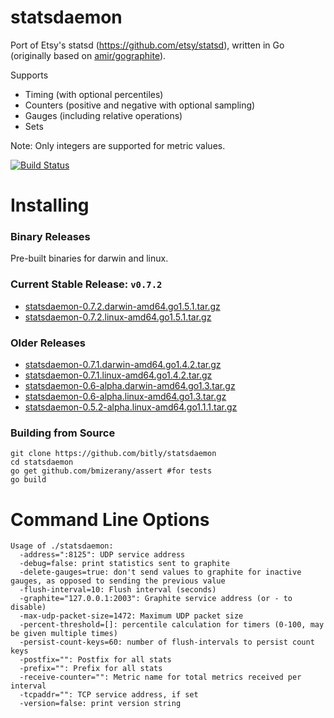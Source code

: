 statsdaemon
==========

Port of Etsy's statsd (https://github.com/etsy/statsd), written in Go (originally based
on [amir/gographite](https://github.com/amir/gographite)).

Supports

* Timing (with optional percentiles)
* Counters (positive and negative with optional sampling)
* Gauges (including relative operations)
* Sets

Note: Only integers are supported for metric values.

[![Build Status](https://secure.travis-ci.org/bitly/statsdaemon.png)](http://travis-ci.org/bitly/statsdaemon)

Installing
==========

### Binary Releases
Pre-built binaries for darwin and linux.

### Current Stable Release: `v0.7.2`
* [statsdaemon-0.7.2.darwin-amd64.go1.5.1.tar.gz](https://github.com/bitly/statsdaemon/releases/download/v0.7.2/statsdaemon-0.7.2.darwin-amd64.go1.5.1.tar.gz)
* [statsdaemon-0.7.2.linux-amd64.go1.5.1.tar.gz](https://github.com/bitly/statsdaemon/releases/download/v0.7.2/statsdaemon-0.7.2.linux-amd64.go1.5.1.tar.gz)

### Older Releases
* [statsdaemon-0.7.1.darwin-amd64.go1.4.2.tar.gz](https://github.com/bitly/statsdaemon/releases/download/v0.7.1/statsdaemon-0.7.1.darwin-amd64.go1.4.2.tar.gz)
* [statsdaemon-0.7.1.linux-amd64.go1.4.2.tar.gz](https://github.com/bitly/statsdaemon/releases/download/v0.7.1/statsdaemon-0.7.1.linux-amd64.go1.4.2.tar.gz)
* [statsdaemon-0.6-alpha.darwin-amd64.go1.3.tar.gz](https://github.com/bitly/statsdaemon/releases/download/v0.6-alpha/statsdaemon-0.6-alpha.darwin-amd64.go1.3.tar.gz)
* [statsdaemon-0.6-alpha.linux-amd64.go1.3.tar.gz](https://github.com/bitly/statsdaemon/releases/download/v0.6-alpha/statsdaemon-0.6-alpha.linux-amd64.go1.3.tar.gz)
* [statsdaemon-0.5.2-alpha.linux-amd64.go1.1.1.tar.gz](https://github.com/bitly/statsdaemon/releases/download/v0.5.2-alpha/statsdaemon-0.5.2-alpha.linux-amd64.go1.1.1.tar.gz)

### Building from Source
```
git clone https://github.com/bitly/statsdaemon
cd statsdaemon
go get github.com/bmizerany/assert #for tests
go build
```


Command Line Options
====================

```
Usage of ./statsdaemon:
  -address=":8125": UDP service address
  -debug=false: print statistics sent to graphite
  -delete-gauges=true: don't send values to graphite for inactive gauges, as opposed to sending the previous value
  -flush-interval=10: Flush interval (seconds)
  -graphite="127.0.0.1:2003": Graphite service address (or - to disable)
  -max-udp-packet-size=1472: Maximum UDP packet size
  -percent-threshold=[]: percentile calculation for timers (0-100, may be given multiple times)
  -persist-count-keys=60: number of flush-intervals to persist count keys
  -postfix="": Postfix for all stats
  -prefix="": Prefix for all stats
  -receive-counter="": Metric name for total metrics received per interval
  -tcpaddr="": TCP service address, if set
  -version=false: print version string
```
